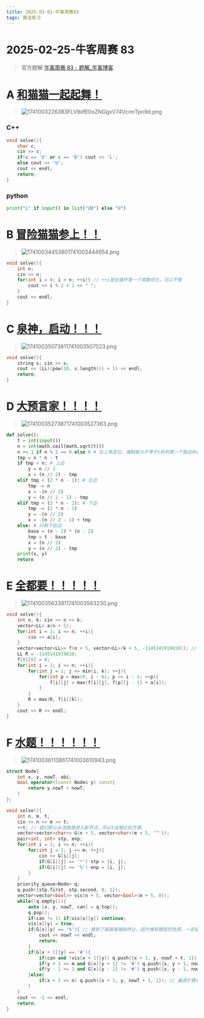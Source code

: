 ```yaml
---
title: 2025-03-01-牛客周赛83 
tags: 算法练习
---
```


# 2025-02-25-牛客周赛 83

> 官方题解
> [牛客周赛 83 - 题解_牛客博客](https://blog.nowcoder.net/n/d1c25e46a4854a379e3672e71d3be671)

# A [和猫猫一起起舞！](https://ac.nowcoder.com/acm/contest/102896/A)

> ![1741003226383FLVIblfE0oZNGgxV74VcmrTpn9d.png](https://fastly.jsdelivr.net/gh/tkzzzzzz6/imagehost@main/blog/1741003226383FLVIblfE0oZNGgxV74VcmrTpn9d.png)

### C++

```cpp
void solve(){
    char c;
    cin >> c;
    if(c == 'U' or c == 'D') cout << 'L';
    else cout << 'U';
    cout << endl;
    return;
}
```

### python

```python
print("L" if input() in list("UD") else "U")
```

# B [冒险猫猫参上！！](https://ac.nowcoder.com/acm/contest/102896/B)

> ![17410034453801741003444954.png](https://fastly.jsdelivr.net/gh/tkzzzzzz6/imagehost@main/blog/17410034453801741003444954.png)

```cpp
void solve(){
    int n;
    cin >> n;
    for(int i = 0; i < n; ++i){ // ++i是在循环里一个常数优化，可以不管
        cout << i % 2 + 1 << " ";
    }
    cout << endl;
}
```

# C  [泉神，启动！！！](https://ac.nowcoder.com/acm/contest/102896/C)

>![17410035073811741003507023.png](https://fastly.jsdelivr.net/gh/tkzzzzzz6/imagehost@main/blog/17410035073811741003507023.png)

```cpp
void solve(){
    string s; cin >> s;
    cout << (LL)(pow(10, s.length()) + 1) << endl;
    return;
}
```

# D [大预言家！！！！](https://ac.nowcoder.com/acm/contest/102896/D)

> ![17410035273871741003527363.png](https://fastly.jsdelivr.net/gh/tkzzzzzz6/imagehost@main/blog/17410035273871741003527363.png)

```python
def solve():
    t = int(input())
    n = int(math.ceil(math.sqrt(t)))
    n += 1 if n % 2 == 0 else 0 # 右上角定位，强制取大于等于t秒的第一个抵达秒数是一个奇数的平方的位置
    tmp = n * n - t
    if tmp < n: # 上边
        y = n // 2
        x = (n // 2) - tmp
    elif tmp < (2 * n - 1): # 左边
        tmp -= n
        x = -(n // 2)
        y = (n // 2 - 1) - tmp
    elif tmp < (3 * n - 2): # 下边
        tmp -= (2 * n - 1)
        y = -(n // 2)
        x = -(n // 2 - 1) + tmp
    else: # 只剩下右边
        base = (n - 2) * (n - 2)
        tmp = t - base
        x = (n // 2)
        y = (n // 2) - tmp
    print(x, y)
    return
```

# E [全都要！！！！！](https://ac.nowcoder.com/acm/contest/102896/E)

> ![17410035633811741003563230.png](https://fastly.jsdelivr.net/gh/tkzzzzzz6/imagehost@main/blog/17410035633811741003563230.png)

```cpp
void solve(){
    int n, k; cin >> n >> k;
    vector<LL> a(n + 5);
    for(int i = 1; i <= n; ++i){
        cin >> a[i];
    }
    vector<vector<LL>> f(n + 5, vector<LL>(k + 5, -1145141919810)); // 魔法的数字，助您日入百亿
    LL R = -1145141919810;
    f[0][0] = 0;
    for(int i = 1; i <= n; ++i){
        for(int j = 1; j <= min(i, k); ++j){
            for(int p = max(0, i - 6); p <= i - 1; ++p){
                f[i][j] = max(f[i][j], f[p][j - 1] + a[i]);
            }
        }
        R = max(R, f[i][k]);
    }
    cout << R << endl;
}
```

# F [水题！！！！！！](https://ac.nowcoder.com/acm/contest/102896/F)

> ![17410036113861741003610943.png](https://fastly.jsdelivr.net/gh/tkzzzzzz6/imagehost@main/blog/17410036113861741003610943.png)

```cpp
struct Node{
    int x, y, nowT, abi;
    bool operator<(const Node& y) const{
        return y.nowT < nowT;
    }
};

void solve(){
    int n, m, t;
    cin >> n >> m >> t;
    ++t; // 我们默认水流直接进入新节点，所以t自增比较方便。
    vector<vector<char>> G(n + 5, vector<char>(m + 5, '^'));
    pair<int, int> stp, enp;
    for(int i = 1; i <= n; ++i){
        for(int j = 1; j <= m; ++j){
            cin >> G[i][j];
            if(G[i][j] == '*') stp = {i, j};
            if(G[i][j] == '%') enp = {i, j};
        }
    }
    priority_queue<Node> q;
    q.push({stp.first, stp.second, 0, 1});
    vector<vector<bool>> vis(n + 5, vector<bool>(m + 5, 0));
    while(!q.empty()){
        auto [x, y, nowT, can] = q.top();
        q.pop();
        if(can != 1) if(vis[x][y]) continue;
        vis[x][y] = true;
        if(G[x][y] == '%'){ // 搜到了就直接强制终止，因为堆和模型的性质，一定是最优的之一。
            cout << nowT << endl;
            return;
        }
        if(G[x + 1][y] == '#'){
            if(can and !vis[x + 1][y]) q.push({x + 1, y, nowT + t, 1}); // 塞
            if(y + 1 <= m and G[x][y + 1] != '#') q.push({x, y + 1, nowT + 1, 0}); // 左右扩散判定
            if(y - 1 >= 1 and G[x][y - 1] != '#') q.push({x, y - 1, nowT + 1, 0});
        }else{
            if(x + 1 <= n) q.push({x + 1, y, nowT + 1, 1}); // 垂直扩散判定
        }
    }
    cout << -1 << endl;
    return;
}
```
